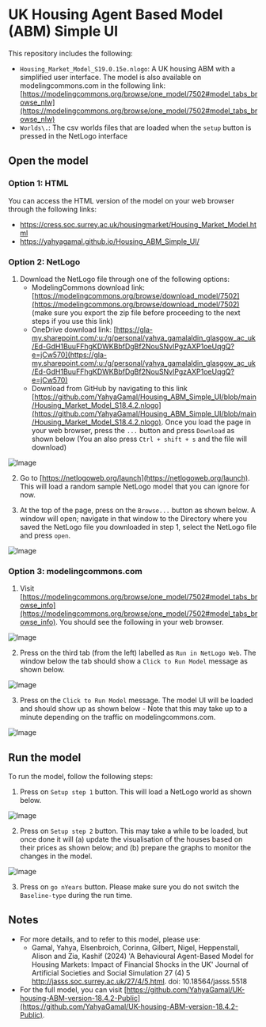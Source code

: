 # UK Housing Agent Based Model (ABM) Simple UI

This repository includes the following:
- `Housing_Market_Model_S19.0.15e.nlogo`: A UK housing ABM with a simplified user interface. The model is also available on modelingcommons.com in the following link: [https://modelingcommons.org/browse/one_model/7502#model_tabs_browse_nlw](https://modelingcommons.org/browse/one_model/7502#model_tabs_browse_nlw)
- `Worlds\.`: The csv worlds files that are loaded when the `setup` button is pressed in the NetLogo interface

## Open the model 
### Option 1: HTML

You can access the HTML version of the model on your web browser through the following links:
- <https://cress.soc.surrey.ac.uk/housingmarket/Housing_Market_Model.html>
- <https://yahyagamal.github.io/Housing_ABM_Simple_UI/>

### Option 2: NetLogo

1. Download the NetLogo file through one of the following options:
    - ModelingCommons download link: [https://modelingcommons.org/browse/download_model/7502](https://modelingcommons.org/browse/download_model/7502) (make sure you export the zip file before proceeding to the next steps if you use this link)
    - OneDrive download link: [https://gla-my.sharepoint.com/:u:/g/personal/yahya_gamalaldin_glasgow_ac_uk/Ed-GdH1BuuFFhgKDWKBbfDgBf2NouSNvlPgzAXP1oeUqgQ?e=jCw570](https://gla-my.sharepoint.com/:u:/g/personal/yahya_gamalaldin_glasgow_ac_uk/Ed-GdH1BuuFFhgKDWKBbfDgBf2NouSNvlPgzAXP1oeUqgQ?e=jCw570)
    - Download from GitHub by navigating to this link [https://github.com/YahyaGamal/Housing_ABM_Simple_UI/blob/main/Housing_Market_Model_S18.4.2.nlogo](https://github.com/YahyaGamal/Housing_ABM_Simple_UI/blob/main/Housing_Market_Model_S18.4.2.nlogo). Once you load the page in your web browser, press the `...` button and press `Download` as shown below (You an also press `Ctrl + shift + s` and the file will download)

![Image](https://github.com/YahyaGamal/Housing_ABM_Simple_UI/blob/main/Images/04.png)

2. Go to [https://netlogoweb.org/launch](https://netlogoweb.org/launch). This will load a random sample NetLogo model that you can ignore for now.

3. At the top of the page, press on the `Browse...` button as shown below. A window will open; navigate in that window to the Directory where you saved the NetLogo file you downloaded in step 1, select the NetLogo file and press `open`.

![Image](https://github.com/YahyaGamal/Housing_ABM_Simple_UI/blob/main/Images/05.png)

### Option 3: modelingcommons.com

1. Visit [https://modelingcommons.org/browse/one_model/7502#model_tabs_browse_info](https://modelingcommons.org/browse/one_model/7502#model_tabs_browse_info). You should see the following in your web browser.

![Image](https://github.com/YahyaGamal/Housing_ABM_Simple_UI/blob/main/Images/01.png)

2. Press on the third tab (from the left) labelled as `Run in NetLogo Web`. The window below the tab should show a `Click to Run Model` message as shown below.

![Image](https://github.com/YahyaGamal/Housing_ABM_Simple_UI/blob/main/Images/02.png)

3. Press on the `Click to Run Model` message. The model UI will be loaded and should show up as shown below - Note that this may take up to a minute depending on the traffic on modelingcommons.com.

![Image](https://github.com/YahyaGamal/Housing_ABM_Simple_UI/blob/main/Images/03.png)

## Run the model

To run the model, follow the following steps:
1. Press on `Setup step 1` button. This will load a NetLogo world as shown below.

![Image](https://github.com/YahyaGamal/Housing_ABM_Simple_UI/blob/main/Images/06.png)

2. Press on `Setup step 2` button. This may take a while to be loaded, but once done it will (a) update the visualisation of the houses based on their prices as shown below; and (b) prepare the graphs to monitor the changes in the model.

![Image](https://github.com/YahyaGamal/Housing_ABM_Simple_UI/blob/main/Images/07.png)

3. Press on `go nYears` button. Please make sure you do not switch the `Baseline-type` during the run time.

## Notes
- For more details, and to refer to this model, please use:
    - Gamal, Yahya, Elsenbroich, Corinna, Gilbert, Nigel, Heppenstall, Alison and Zia, Kashif (2024) 'A Behavioural Agent-Based Model for Housing Markets: Impact of Financial Shocks in the UK' Journal of Artificial Societies and Social Simulation 27 (4) 5 <http://jasss.soc.surrey.ac.uk/27/4/5.html>. doi: 10.18564/jasss.5518
- For the full model, you can visit [https://github.com/YahyaGamal/UK-housing-ABM-version-18.4.2-Public](https://github.com/YahyaGamal/UK-housing-ABM-version-18.4.2-Public).
